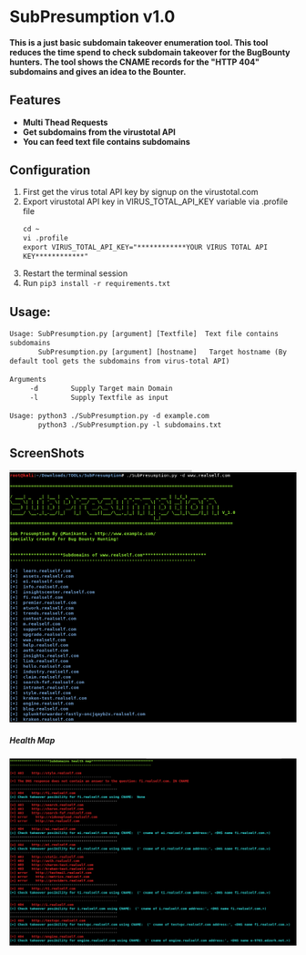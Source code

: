 # SubPresumption v1.0
#### This is a just basic subdomain takeover enumeration tool. This tool reduces the time spend to check subdomain takeover for the BugBounty hunters. The tool shows the CNAME records for the "HTTP 404" subdomains and gives an idea to the Bounter.

## Features 
  * __Multi Thead Requests__
  * __Get subdomains from the virustotal API__
  * __You can feed text file contains subdomains__
  
## Configuration
1. First get the virus total API key by signup on the virustotal.com
2. Export virustotal API key in VIRUS_TOTAL_API_KEY variable via .profile file
   ```
   cd ~
   vi .profile
   export VIRUS_TOTAL_API_KEY="************YOUR VIRUS TOTAL API KEY************"
   ```
3. Restart the terminal session
4. Run ``` pip3 install -r requirements.txt ```

## Usage:
```
Usage: SubPresumption.py [argument] [Textfile]  Text file contains subdomains
       SubPresumption.py [argument] [hostname]   Target hostname (By default tool gets the subdomains from virus-total API)

Arguments
     -d        Supply Target main Domain
     -l        Supply Textfile as input

Usage: python3 ./SubPresumption.py -d example.com
       python3 ./SubPresumption.py -l subdomains.txt 
```
## ScreenShots
![screenshot1](https://github.com/securITymania/SubPresumption/blob/master/screenshots/SubPresumption.png)

##### Health Map 
![screenshot2](https://github.com/securITymania/SubPresumption/blob/master/screenshots/SubPresumption%20health%20map.png)
